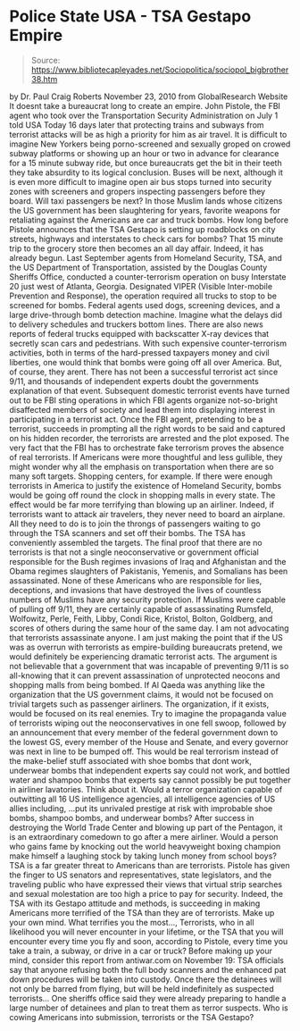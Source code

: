 # Police State USA - TSA Gestapo Empire

> Source: https://www.bibliotecapleyades.net/Sociopolitica/sociopol_bigbrother38.htm

by Dr. Paul Craig Roberts
November 23, 2010
from
GlobalResearch Website
It doesnt take a bureaucrat long to create an
empire.
John Pistole, the FBI agent who took over
the
Transportation Security Administration on July 1 told USA Today 16 days
later that protecting trains and subways from terrorist attacks will be as
high a priority for him as air travel.
It is difficult to imagine New Yorkers being porno-screened and sexually
groped on crowed subway platforms or showing up an hour or two in advance
for clearance for a 15 minute subway ride, but once bureaucrats get the bit
in their teeth they take absurdity to its logical conclusion. Buses will be
next, although it is even more difficult to imagine open air bus stops
turned into security zones with screeners and gropers inspecting passengers
before they board.
Will taxi passengers be next? In those Muslim lands whose citizens the US
government has been slaughtering for years, favorite weapons for retaliating
against the Americans are car and truck bombs.
How long before Pistole
announces that the TSA Gestapo is setting up roadblocks on city streets,
highways and interstates to check cars for bombs? That 15 minute trip to the
grocery store then becomes an all day affair.
Indeed, it has already begun.
Last September agents from Homeland Security,
TSA, and the US Department of Transportation, assisted by the Douglas County
Sheriffs Office, conducted a counter-terrorism operation on busy Interstate
20 just west of Atlanta, Georgia.
Designated VIPER (Visible Inter-mobile
Prevention and Response), the operation required all trucks to stop to be
screened for bombs. Federal agents used dogs, screening devices, and a large
drive-through bomb detection machine. Imagine what the delays did to
delivery schedules and truckers bottom lines.
There are also news reports of federal trucks equipped with backscatter
X-ray devices that secretly scan cars and pedestrians.
With such expensive counter-terrorism activities, both in terms of the
hard-pressed taxpayers money and civil liberties, one would think that
bombs were going off all over America.
But, of course, they arent. There has not been
a successful terrorist act since 9/11, and thousands of independent experts
doubt the governments explanation of that event.
Subsequent domestic terrorist events have turned out to be FBI sting
operations in which FBI agents organize not-so-bright disaffected members of
society and lead them into displaying interest in participating in a
terrorist act. Once the FBI agent, pretending to be a terrorist, succeeds in
prompting all the right words to be said and captured on his hidden
recorder, the terrorists are arrested and the plot exposed.
The very fact that the FBI has to orchestrate fake terrorism proves the
absence of real terrorists.
If Americans were more thoughtful and less gullible, they might wonder why
all the emphasis on transportation when there are so many soft targets.
Shopping centers, for example. If there were enough terrorists in America to
justify the existence of Homeland Security, bombs would be going off round
the clock in shopping malls in every state.
The effect would be far more terrifying than
blowing up an airliner.
Indeed, if terrorists want to attack air travelers, they never need to board
an airplane.
All they need to do is to join the throngs of passengers waiting to go
through the TSA scanners and set off their bombs. The TSA has conveniently
assembled the targets.
The final proof that there are no terrorists is that not a single
neoconservative or government official responsible for the Bush regimes
invasions of Iraq and Afghanistan and
the
Obama regimes slaughters of Pakistanis, Yemenis, and
Somalians has been assassinated.
None of these Americans who are responsible for
lies, deceptions, and invasions that have destroyed the lives of countless
numbers of Muslims have any security protection. If Muslims were capable of
pulling off
9/11, they are certainly capable of
assassinating Rumsfeld, Wolfowitz, Perle, Feith, Libby, Condi Rice, Kristol,
Bolton, Goldberg, and scores of others during the same hour of the same day.
I am not advocating that terrorists assassinate anyone. I am just making the
point that if the US was as overrun with terrorists as empire-building
bureaucrats pretend, we would definitely be experiencing dramatic terrorist
acts.
The argument is not believable that a government
that was incapable of preventing 9/11 is so all-knowing that it can prevent
assassination of unprotected neocons and shopping malls from being bombed.
If Al Qaeda was anything like the organization that the US government
claims, it would not be focused on trivial targets such as passenger
airliners. The organization, if it exists, would be focused on its real
enemies.
Try to imagine the propaganda value of
terrorists wiping out the neoconservatives in one fell swoop, followed by an
announcement that every member of the federal government down to the lowest
GS, every member of the House and Senate, and every governor was next in
line to be bumped off.
This would be real terrorism instead of the make-belief stuff associated
with shoe bombs that dont work, underwear bombs that independent experts
say could not work, and bottled water and shampoo bombs that experts say
cannot possibly be put together in airliner lavatories.
Think about it.
Would a terror organization capable of
outwitting all 16 US intelligence agencies, all intelligence agencies of US
allies including,
...put its unrivaled prestige at risk with
improbable shoe bombs, shampoo bombs, and underwear bombs?
After success in destroying the World Trade Center and blowing up part of
the Pentagon, it is an extraordinary comedown to go after a mere airliner.
Would a person who gains fame by knocking out
the world heavyweight boxing champion make himself a laughing stock by
taking lunch money from school boys?
TSA is a far greater threat to Americans than are terrorists.
Pistole has given the finger to US senators and
representatives, state legislators, and the traveling public who have
expressed their views that virtual strip searches and sexual molestation are
too high a price to pay for security. Indeed, the TSA with its Gestapo
attitude and methods, is succeeding in making Americans more terrified
of the TSA than they are of terrorists.
Make up your own mind. What terrifies you the most...,
Terrorists, who in all likelihood you will
never encounter in your lifetime, or the TSA that you will encounter
every time you fly and soon, according to Pistole, every time you take a
train, a subway, or drive in a car or truck?
Before making up your mind, consider
this report from antiwar.com on November
19:
TSA officials say that anyone refusing both
the full body scanners and the enhanced pat down procedures will be
taken into custody. Once there the detainees will not only be barred
from flying, but will be held indefinitely as suspected terrorists...
One sheriffs office said they were already preparing to handle a large
number of detainees and plan to treat them as terror suspects.
Who is cowing Americans into submission,
terrorists or the TSA Gestapo?

